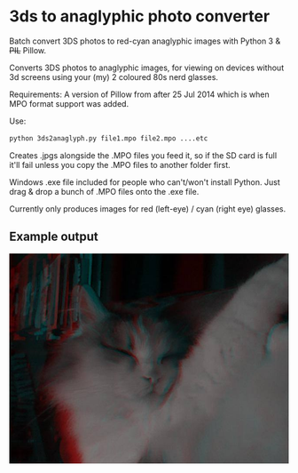 3ds to anaglyphic photo converter
=================================

Batch convert 3DS photos to red-cyan anaglyphic images with Python 3 &amp; ~~PIL~~ Pillow. 

Converts 3DS photos to anaglyphic images, for viewing on devices without 3d screens using your (my) 2 coloured 80s nerd glasses.

Requirements: A version of Pillow from after 25 Jul 2014 which is when MPO format support was added.

Use:
```bat
python 3ds2anaglyph.py file1.mpo file2.mpo ....etc
```

Creates .jpgs alongside the .MPO files you feed it, so if the SD card is full it'll fail unless you copy the .MPO files to another folder first.

Windows .exe file included for people who can't/won't install Python. Just drag & drop a bunch of .MPO files onto the .exe file.

Currently only produces images for red (left-eye) / cyan (right eye) glasses.

Example output
--------------
![Example output: Heidi the Cat](Examples/3D%20Cat.jpg)
